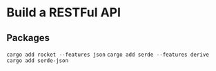 # Build a RESTFul API

## Packages

`cargo add rocket --features json`
`cargo add serde --features derive`
`cargo add serde-json`

